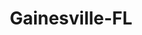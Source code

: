 ---
title: Gainesville-FL
slug: gainesville-fl
f_state:
- cms/state/florida.md
f_locations:
- cms/payday-loan/a-cash-check-330.md
- cms/payday-loan/advance-america-1428.md
- cms/payday-loan/advance-america-1473.md
- cms/payday-loan/advance-america-1474.md
- cms/payday-loan/advance-america-1475.md
- cms/payday-loan/advance-america-1476.md
- cms/payday-loan/advance-america-1477.md
- cms/payday-loan/advance-america-1478.md
- cms/payday-loan/all-n-one-check-advance-3768.md
- cms/payday-loan/all-n-one-title-loan-co-3769.md
- cms/payday-loan/all-n-one-check-advance-3784.md
- cms/payday-loan/all-n-one-check-advance-3785.md
- cms/payday-loan/all-n-one-check-advance-3786.md
- cms/payday-loan/bi-rite-food-inc-5256.md
- cms/payday-loan/bi-rite-food-inc-5257.md
- cms/payday-loan/calhoun-cash-advance-5705.md
- cms/payday-loan/calhoun-cash-advance-5706.md
- cms/payday-loan/cash-a-check-8998.md
- cms/payday-loan/dollars-for-checks-16090.md
- cms/payday-loan/global-check-advance-inc-19006.md
- cms/payday-loan/gold-standard-at-millhopper-19051.md
- cms/payday-loan/gold-std-at-millhopper-inc-19052.md
- cms/payday-loan/oaks-pawn-jewelry-23149.md
updated-on: '2024-05-30T13:41:28.615Z'
created-on: '2024-05-30T13:41:28.615Z'
published-on: '2024-05-30T13:54:32.469Z'
f_city: Gainesville
layout: '[city].html'
tags: city
---